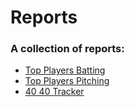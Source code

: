 # Reports


### A collection of reports:

* [Top Players Batting](top_n_batting/)
* [Top Players Pitching](top_n_pitching/)
* [40 40 Tracker](4040_tracker/)


